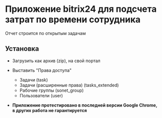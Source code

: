 
# Приложение bitrix24 для подсчета затрат по времени сотрудника

Отчет строится по открытым задачам

## Установка

- Загрузить как архив (zip), на свой портал

- Выставить "Права доступа"
    + Задачи (task)
    + Задачи (расширенные права) (tasks_extended)
    + Рабочие группы (sonet_group)
    + Пользователи (user)

- **Приложение протестировано в последней версии Google Chrome, в других работа не гарантируется**
